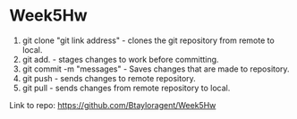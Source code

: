 # Week5Hw

1. git clone "git link address" - clones the git repository from remote to local.
2. git add. - stages changes to work before committing.
3. git commit -m "messages" - Saves changes that are made to repository.
4. git push - sends changes to remote repository.
5. git pull - sends changes from remote repository to local.


Link to repo: https://github.com/Btayloragent/Week5Hw